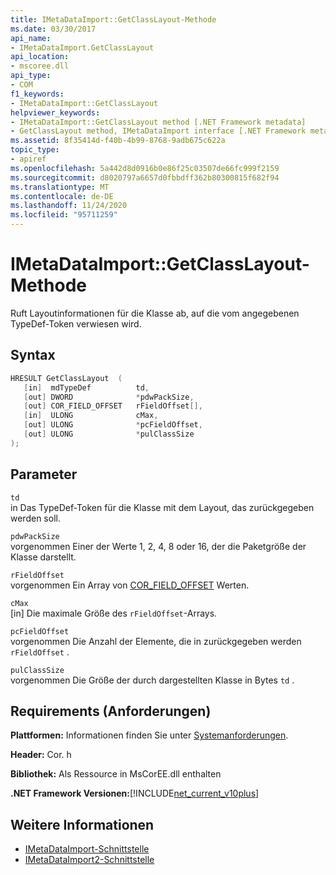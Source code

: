```yaml
---
title: IMetaDataImport::GetClassLayout-Methode
ms.date: 03/30/2017
api_name:
- IMetaDataImport.GetClassLayout
api_location:
- mscoree.dll
api_type:
- COM
f1_keywords:
- IMetaDataImport::GetClassLayout
helpviewer_keywords:
- IMetaDataImport::GetClassLayout method [.NET Framework metadata]
- GetClassLayout method, IMetaDataImport interface [.NET Framework metadata]
ms.assetid: 8f35414d-f40b-4b99-8768-9adb675c622a
topic_type:
- apiref
ms.openlocfilehash: 5a442d8d0916b0e86f25c03507de66fc999f2159
ms.sourcegitcommit: d8020797a6657d0fbbdff362b80300815f682f94
ms.translationtype: MT
ms.contentlocale: de-DE
ms.lasthandoff: 11/24/2020
ms.locfileid: "95711259"
---
```

# <a name="imetadataimportgetclasslayout-method"></a>IMetaDataImport::GetClassLayout-Methode

Ruft Layoutinformationen für die Klasse ab, auf die vom angegebenen TypeDef-Token verwiesen wird.  
  
## <a name="syntax"></a>Syntax  
  
```cpp  
HRESULT GetClassLayout  (
   [in]  mdTypeDef          td,
   [out] DWORD              *pdwPackSize,  
   [out] COR_FIELD_OFFSET   rFieldOffset[],  
   [in]  ULONG              cMax,  
   [out] ULONG              *pcFieldOffset,  
   [out] ULONG              *pulClassSize  
);  
```  
  
## <a name="parameters"></a>Parameter  

 `td`  
 in Das TypeDef-Token für die Klasse mit dem Layout, das zurückgegeben werden soll.  
  
 `pdwPackSize`  
 vorgenommen Einer der Werte 1, 2, 4, 8 oder 16, der die Paketgröße der Klasse darstellt.  
  
 `rFieldOffset`  
 vorgenommen Ein Array von [COR_FIELD_OFFSET](cor-field-offset-structure.md) Werten.  
  
 `cMax`  
 [in] Die maximale Größe des `rFieldOffset`-Arrays.  
  
 `pcFieldOffset`  
 vorgenommen Die Anzahl der Elemente, die in zurückgegeben werden `rFieldOffset` .  
  
 `pulClassSize`  
 vorgenommen Die Größe der durch dargestellten Klasse in Bytes `td` .  
  
## <a name="requirements"></a>Requirements (Anforderungen)  

 **Plattformen:** Informationen finden Sie unter [Systemanforderungen](../../get-started/system-requirements.md).  
  
 **Header:** Cor. h  
  
 **Bibliothek:** Als Ressource in MsCorEE.dll enthalten  
  
 **.NET Framework Versionen:**[!INCLUDE[net_current_v10plus](../../../../includes/net-current-v10plus-md.md)]  
  
## <a name="see-also"></a>Weitere Informationen

- [IMetaDataImport-Schnittstelle](imetadataimport-interface.md)
- [IMetaDataImport2-Schnittstelle](imetadataimport2-interface.md)
